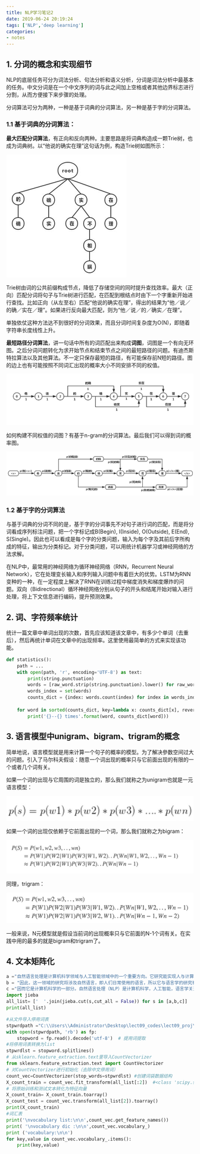 ```yaml
---
title: NLP学习笔记2
date: 2019-06-24 20:19:24
tags: ['NLP','deep learning']
categories: 
- notes
---
```


## 1. 分词的概念和实现细节

NLP的底层任务可分为词法分析、句法分析和语义分析，分词是词法分析中最基本的任务。中文分词是在一个中文序列的词与此之间加上空格或者其他边界标志进行分割，从而方便接下来步骤的处理。

分词算法可分为两种，一种是基于词典的分词算法，另一种是基于字的分词算法。

### 1.1 基于词典的分词算法：

**最大匹配分词算法**，有正向和反向两种。主要思路是将词典构造成一颗Trie树，也成为词典树。以“他说的确实在理”这句话为例，构造Trie树如图所示：

![](NLP学习笔记2/2019-06-24-20-42-46.png)

Trie树由词的公共前缀构成节点，降低了存储空间的同时提升查找效率。最大（正向）匹配分词将句子与Trie树进行匹配，在匹配到根结点时由下一个字重新开始进行查找。比如正向（从左至右）匹配“他说的确实在理”，得出的结果为“他／说／的确／实在／理”。如果进行反向最大匹配，则为“他／说／的／确实／在理”。

单独依仗这种方法达不到很好的分词效果，而且分词时间复杂度为O(N)，即随着字符串长度线性上升。

**最短路径分词算法**，讲一句话中所有的词匹配出来构成**词图**，词图是一个有向无环图。之后分词问题转化为求开始节点和结束节点之间的最短路径的问题。有迪杰斯特拉算法以及其他算法。不一定只保存最短的路径，有可能保存前N短的路径。图的边上也有可能按照不同词汇出现的概率大小不同安排不同的权值。

![](NLP学习笔记2/2019-06-24-20-47-26.png)

如何构建不同权值的词图？有基于n-gram的分词算法。最后我们可以得到词的概率图。

![](NLP学习笔记2/2019-06-24-20-49-14.png)

### 1.2 基于字的分词算法

与基于词典的分词不同的是，基于字的分词事先不对句子进行词的匹配，而是将分词看成序列标注问题，把一个字标记成B(Begin), I(Inside), O(Outside), E(End), S(Single)。因此也可以看成是每个字的分类问题，输入为每个字及其前后字所构成的特征，输出为分类标记。对于分类问题，可以用统计机器学习或神经网络的方法求解。

在NLP中，最常用的神经网络为循环神经网络（RNN，Recurrent Neural Network），它在处理变长输入和序列输入问题中有着巨大的优势。LSTM为RNN变种的一种，在一定程度上解决了RNN在训练过程中梯度消失和梯度爆炸的问题。双向（Bidirectional）循环神经网络分别从句子的开头和结尾开始对输入进行处理，将上下文信息进行编码，提升预测效果。

## 2. 词、字符频率统计

统计一篇文章中单词出现的次数，首先应该知道该文章中，有多少个单词（去重后），然后再统计单词在文章中的出现频率。这里使用最简单的方式来实现该功能。

```python
def statistics():
    path = ...
    with open(path, 'r', encoding='UTF-8') as text:
        print(string.punctuation)
        words = [raw_word.strip(string.punctuation).lower() for raw_word in text.read().split()]
        words_index = set(words)
        counts_dict = {index: words.count(index) for index in words_index}

    for word in sorted(counts_dict, key=lambda x: counts_dict[x], reverse=True):
        print('{}--{} times'.format(word, counts_dict[word]))
```

## 3. 语言模型中unigram、bigram、trigram的概念

简单地说，语言模型就是用来计算一个句子的概率的模型。为了解决參数空间过大的问题。引入了马尔科夫假设：随意一个词出现的概率只与它前面出现的有限的一个或者几个词有关。

如果一个词的出现与它周围的词是独立的，那么我们就称之为unigram也就是一元语言模型：

![](NLP学习笔记2/2019-06-24-20-55-14.png)

如果一个词的出现仅依赖于它前面出现的一个词，那么我们就称之为bigram：

![](NLP学习笔记2/2019-06-24-20-54-56.png)

同理，trigram：

![](NLP学习笔记2/2019-06-24-20-55-41.png)

一般来说，N元模型就是假设当前词的出现概率只与它前面的N-1个词有关。在实践中用的最多的就是bigram和trigram了。

## 4. 文本矩阵化

```python
a ="自然语言处理是计算机科学领域与人工智能领域中的一个重要方向。它研究能实现人与计算机之间用自然语言进行有效通信的各种理论和方法。自然语言处理是一门融语言学、计算机科学、数学于一体的科学"
b = "因此，这一领域的研究将涉及自然语言，即人们日常使用的语言，所以它与语言学的研究有着密切的联系，但又有重要的区别。自然语言处理并不是一般地研究自然语言，而在于研制能有效地实现自然语言通信的计算机系统，特别是其中的软件系统。"
c ="因而它是计算机科学的一部分。自然语言处理（NLP）是计算机科学，人工智能，语言学关注计算机和人类（自然）语言之间的相互作用的领域。"
import jieba
all_list= ['  '.join(jieba.cut(s,cut_all = False)) for s in [a,b,c]]
print(all_list)
```

```python
#从文件导入停用词表
stpwrdpath ="C:\\Users\\Administrator\Desktop\lect09_codes\lect09_proj\stop_words\\中文停用词库.txt"
with open(stpwrdpath, 'rb') as fp:
    stopword = fp.read().decode('utf-8')  # 提用词提取
#将停用词表转换为list  
stpwrdlst = stopword.splitlines()
# 从sklearn.feature_extraction.text里导入CountVectorizer
from sklearn.feature_extraction.text import CountVectorizer
# 对CountVectorizer进行初始化（去除中文停用词）
count_vec=CountVectorizer(stop_words=stpwrdlst) #创建词袋数据结构
X_count_train = count_vec.fit_transform(all_list[:2])  #<class 'scipy.sparse.csr.csr_matrix'>
# 将原始训练和测试文本转化为特征向量
X_count_train= X_count_train.toarray()
X_count_test = count_vec.transform(all_list[2]).toarray()
print(X_count_train)
#词汇表
print('\nvocabulary list:\n\n',count_vec.get_feature_names())
print( '\nvocabulary dic :\n\n',count_vec.vocabulary_)
print ('vocabulary:\n\n')
for key,value in count_vec.vocabulary_.items():
    print(key,value)
```